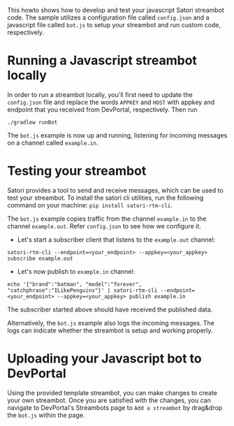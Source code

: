This howto shows how to develop and test your javascript Satori streambot code. The sample utilizes a
configuration file called `config.json` and a javascript file called `bot.js` to setup your streambot
and run custom code, respectively.

# Running a Javascript streambot locally
In order to run a streambot locally, you'll first need to update the `config.json` file and replace
the words `APPKEY` and `HOST` with appkey and endpoint that you received from DevPortal, respectively.
Then run
```
./gradlew runBot
```
The `bot.js` example is now up and running, listening for incoming messages on a channel called `example.in`.

# Testing your streambot
Satori provides a tool to send and receive messages, which can be used to test your streambot. To
install the satori cli utilities, run the following command on your machine: `pip install satori-rtm-cli`.

The `bot.js` example copies traffic from the channel `example.in` to the channel `example.out`. Refer
`config.json` to see how we configure it.

* Let's start a subscriber client that listens to the `example.out` channel:
```
satori-rtm-cli --endpoint=<your_endpoint> --appkey=<your_appkey> subscribe example.out
```

* Let's now publish to `example.in` channel:
```
echo '{"brand":"batman", "model":"forever", "catchphrase":"ILikePenguins"}' | satori-rtm-cli --endpoint=<your_endpoint> --appkey=<your_appkey> publish example.in
```

The subscriber started above should have received the published data.

Alternatively, the `bot.js` example also logs the incoming messages. The logs can indicate whether
the streambot is setup and working properly.

# Uploading your Javascript bot to DevPortal
Using the provided template streambot, you can make changes to create your own streambot. Once you
are satisfied with the changes, you can navigate to DevPortal's Streambots page to `Add a streambot`
by drag&drop the `bot.js` within the page.
